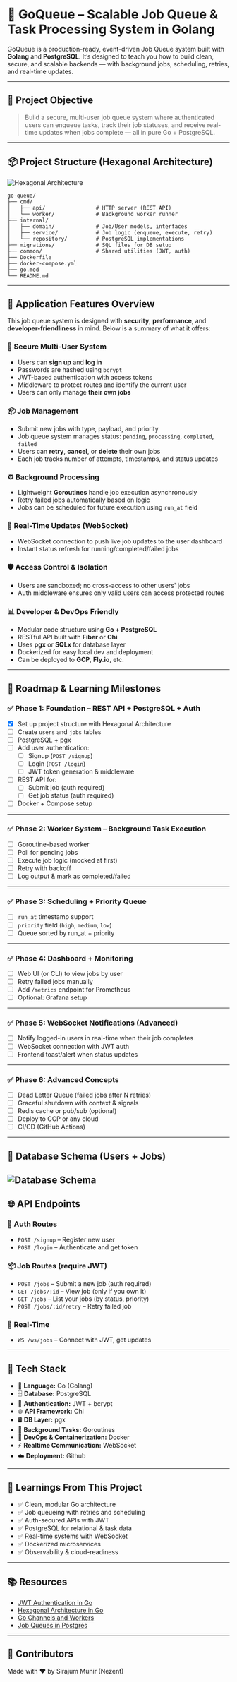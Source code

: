 # 🚀 GoQueue – Scalable Job Queue & Task Processing System in Golang

GoQueue is a production-ready, event-driven Job Queue system built with **Golang** and **PostgreSQL**. It’s designed to teach you how to build clean, secure, and scalable backends — with background jobs, scheduling, retries, and real-time updates.

---

## 🧠 Project Objective

> Build a secure, multi-user job queue system where authenticated users can enqueue tasks, track their job statuses, and receive real-time updates when jobs complete — all in pure Go + PostgreSQL.

---

## 📦 Project Structure (Hexagonal Architecture)

![Hexagonal Architecture](./hexagonal_architecture.webp)

```
go-queue/
├── cmd/
│   ├── api/                # HTTP server (REST API)
│   └── worker/             # Background worker runner
├── internal/
│   ├── domain/             # Job/User models, interfaces
│   ├── service/            # Job logic (enqueue, execute, retry)
│   └── repository/         # PostgreSQL implementations
├── migrations/             # SQL files for DB setup
├── common/                 # Shared utilities (JWT, auth)
├── Dockerfile
├── docker-compose.yml
├── go.mod
└── README.md
```

---

## 🎯 Application Features Overview

This job queue system is designed with **security**, **performance**, and **developer-friendliness** in mind. Below is a summary of what it offers:

### 🔐 Secure Multi-User System
- Users can **sign up** and **log in**
- Passwords are hashed using `bcrypt`
- JWT-based authentication with access tokens
- Middleware to protect routes and identify the current user
- Users can only manage **their own jobs**

### 📦 Job Management
- Submit new jobs with type, payload, and priority
- Job queue system manages status: `pending`, `processing`, `completed`, `failed`
- Users can **retry**, **cancel**, or **delete** their own jobs
- Each job tracks number of attempts, timestamps, and status updates

### ⚙️ Background Processing
- Lightweight **Goroutines** handle job execution asynchronously
- Retry failed jobs automatically based on logic
- Jobs can be scheduled for future execution using `run_at` field

### 📡 Real-Time Updates (WebSocket)
- WebSocket connection to push live job updates to the user dashboard
- Instant status refresh for running/completed/failed jobs

### 🛡️ Access Control & Isolation
- Users are sandboxed; no cross-access to other users' jobs
- Auth middleware ensures only valid users can access protected routes

### 📊 Developer & DevOps Friendly
- Modular code structure using **Go + PostgreSQL**
- RESTful API built with **Fiber** or **Chi**
- Uses **pgx** or **SQLx** for database layer
- Dockerized for easy local dev and deployment
- Can be deployed to **GCP**, **Fly.io**, etc.

---

## 🚦 Roadmap & Learning Milestones

### ✅ Phase 1: Foundation – REST API + PostgreSQL + Auth

- [x] Set up project structure with Hexagonal Architecture
- [ ] Create `users` and `jobs` tables
- [ ] PostgreSQL + pgx
- [ ] Add user authentication:
  - [ ] Signup (`POST /signup`)
  - [ ] Login (`POST /login`)
  - [ ] JWT token generation & middleware
- [ ] REST API for:
  - [ ] Submit job (auth required)
  - [ ] Get job status (auth required)
- [ ] Docker + Compose setup

---

### ✅ Phase 2: Worker System – Background Task Execution

- [ ] Goroutine-based worker
- [ ] Poll for pending jobs
- [ ] Execute job logic (mocked at first)
- [ ] Retry with backoff
- [ ] Log output & mark as completed/failed

---

### ✅ Phase 3: Scheduling + Priority Queue

- [ ] `run_at` timestamp support
- [ ] `priority` field (`high`, `medium`, `low`)
- [ ] Queue sorted by run_at + priority

---

### ✅ Phase 4: Dashboard + Monitoring

- [ ] Web UI (or CLI) to view jobs by user
- [ ] Retry failed jobs manually
- [ ] Add `/metrics` endpoint for Prometheus
- [ ] Optional: Grafana setup

---

### ✅ Phase 5: WebSocket Notifications (Advanced)

- [ ] Notify logged-in users in real-time when their job completes
- [ ] WebSocket connection with JWT auth
- [ ] Frontend toast/alert when status updates

---

### ✅ Phase 6: Advanced Concepts

- [ ] Dead Letter Queue (failed jobs after N retries)
- [ ] Graceful shutdown with context & signals
- [ ] Redis cache or pub/sub (optional)
- [ ] Deploy to GCP or any cloud
- [ ] CI/CD (GitHub Actions)

---

## 🔐 Database Schema (Users + Jobs)

![Database Schema](./migrations/database_schema.png)
---

## 🌐 API Endpoints

### 🔑 Auth Routes
- `POST /signup` – Register new user
- `POST /login` – Authenticate and get token

### 📦 Job Routes (require JWT)
- `POST /jobs` – Submit a new job (auth required)
- `GET /jobs/:id` – View job (only if you own it)
- `GET /jobs` – List your jobs (by status, priority)
- `POST /jobs/:id/retry` – Retry failed job

### 📡 Real-Time
- `WS /ws/jobs` – Connect with JWT, get updates

---

## 🚀 Tech Stack

- 🧠 **Language:** Go (Golang)  
- 🗄️ **Database:** PostgreSQL  
- 🔐 **Authentication:** JWT + bcrypt  
- 🌐 **API Framework:** Chi  
- 🛢️ **DB Layer:** pgx  
- 🧵 **Background Tasks:** Goroutines  
- 🐳 **DevOps & Containerization:** Docker  
- ⚡ **Realtime Communication:** WebSocket  
- ☁️ **Deployment:** Github

---

## 🧠 Learnings From This Project

- ✅ Clean, modular Go architecture
- ✅ Job queueing with retries and scheduling
- ✅ Auth-secured APIs with JWT
- ✅ PostgreSQL for relational & task data
- ✅ Real-time systems with WebSocket
- ✅ Dockerized microservices
- ✅ Observability & cloud-readiness

---

## 📚 Resources

- [JWT Authentication in Go](https://dev.to/macisamuele/jwt-authentication-in-go-1j7h)
- [Hexagonal Architecture in Go](https://medium.com/@matryer/structuring-go-applications-clean-architecture-ef7d7c6fcd26)
- [Go Channels and Workers](https://gobyexample.com/worker-pools)
- [Job Queues in Postgres](https://www.crunchydata.com/blog/building-a-job-queue-with-postgresql)

---

## 🤝 Contributors

Made with ❤️ by Sirajum Munir (Nezent)


